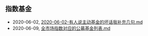 ## 指数基金
* 2020-06-02, [2020-06-02-有人说主动基金的坏话我补充几句.md](../posts\2020-06-02-有人说主动基金的坏话我补充几句.md)
* 2020-06-09, [全市场指数对应的公募基金列表.md](../posts\全市场指数对应的公募基金列表.md)